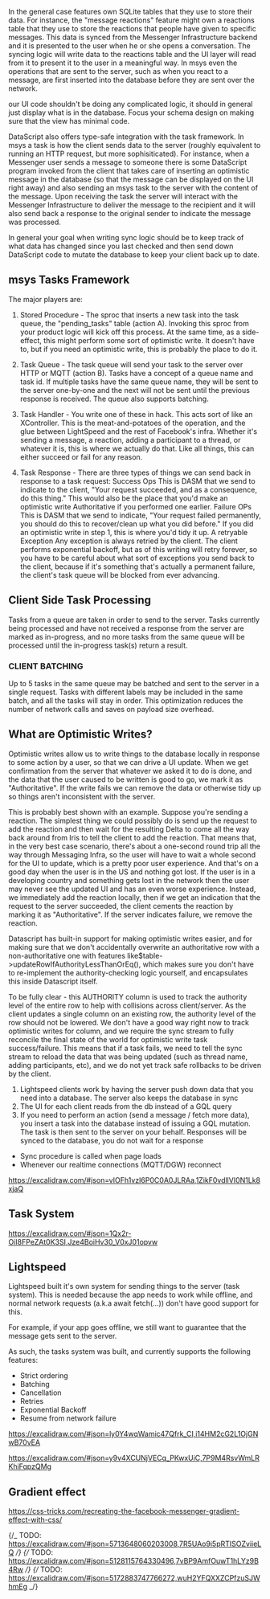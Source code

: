 In the general case features own SQLite tables that they use to store their data. For instance, the "message reactions" feature might own a reactions table that they use to store the reactions that people have given to specific messages. This data is synced from the Messenger Infrastructure backend and it is presented to the user when he or she opens a conversation. The syncing logic will write data to the reactions table and the UI layer will read from it to present it to the user in a meaningful way. In msys even the operations that are sent to the server, such as when you react to a message, are first inserted into the database before they are sent over the network.

our UI code shouldn't be doing any complicated logic, it should in general just display what is in the database. Focus your schema design on making sure that the view has minimal code.

DataScript also offers type-safe integration with the task framework. In msys a task is how the client sends data to the server (roughly equivalent to running an HTTP request, but more sophisiticated). For instance, when a Messenger user sends a message to someone there is some DataScript program invoked from the client that takes care of inserting an optimistic message in the database (so that the message can be displayed on the UI right away) and also sending an msys task to the server with the content of the message. Upon receiving the task the server will interact with the Messenger Infrastructure to deliver the message to the recipient and it will also send back a response to the original sender to indicate the message was processed.

In general your goal when writing sync logic should be to keep track of what data has changed since you last checked and then send down DataScript code to mutate the database to keep your client back up to date.

## msys Tasks Framework

The major players are:

1. Stored Procedure - The sproc that inserts a new task into the task queue, the "pending_tasks" table (action A). Invoking this sproc from your product logic will kick off this process. At the same time, as a side-effect, this might perform some sort of optimistic write. It doesn't have to, but if you need an optimistic write, this is probably the place to do it.

2. Task Queue - The task queue will send your task to the server over HTTP or MQTT (action B). Tasks have a concept of a queue name and task id. If multiple tasks have the same queue name, they will be sent to the server one-by-one and the next will not be sent until the previous response is received. The queue also supports batching.

3. Task Handler - You write one of these in hack. This acts sort of like an XController. This is the meat-and-potatoes of the operation, and the glue between LightSpeed and the rest of Facebook's infra. Whether it's sending a message, a reaction, adding a participant to a thread, or whatever it is, this is where we actually do that. Like all things, this can either succeed or fail for any reason.

4. Task Response - There are three types of things we can send back in response to a task request: Success Ops This is DASM that we send to indicate to the client, "Your request succeeded, and as a consequence, do this thing." This would also be the place that you'd make an optimistic write Authoritative if you performed one earlier. Failure OPs This is DASM that we send to indicate, "Your request failed permanently, you should do this to recover/clean up what you did before." If you did an optimistic write in step 1, this is where you'd tidy it up. A retryable Exception Any exception is always retried by the client. The client performs exponential backoff, but as of this writing will retry forever, so you have to be careful about what sort of exceptions you send back to the client, because if it's something that's actually a permanent failure, the client's task queue will be blocked from ever advancing.

## Client Side Task Processing

Tasks from a queue are taken in order to send to the server. Tasks currently being processed and have not received a response from the server are marked as in-progress, and no more tasks from the same queue will be processed until the in-progress task(s) return a result.

### CLIENT BATCHING

Up to 5 tasks in the same queue may be batched and sent to the server in a single request. Tasks with different labels may be included in the same batch, and all the tasks will stay in order. This optimization reduces the number of network calls and saves on payload size overhead.

## What are Optimistic Writes?

Optimistic writes allow us to write things to the database locally in response to some action by a user, so that we can drive a UI update. When we get confirmation from the server that whatever we asked it to do is done, and the data that the user caused to be written is good to go, we mark it as "Authoritative". If the write fails we can remove the data or otherwise tidy up so things aren't inconsistent with the server.

This is probably best shown with an example. Suppose you're sending a reaction. The simplest thing we could possibly do is send up the request to add the reaction and then wait for the resulting Delta to come all the way back around from Iris to tell the client to add the reaction. That means that, in the very best case scenario, there's about a one-second round trip all the way through Messaging Infra, so the user will have to wait a whole second for the UI to update, which is a pretty poor user experience. And that's on a good day when the user is in the US and nothing got lost. If the user is in a developing country and something gets lost in the network then the user may never see the updated UI and has an even worse experience. Instead, we immediately add the reaction locally, then if we get an indication that the request to the server succeeded, the client cements the reaction by marking it as "Authoritative". If the server indicates failure, we remove the reaction.

Datascript has built-in support for making optimistic writes easier, and for making sure that we don't accidentally overwrite an authoritative row with a non-authoritative one with features like$table->updateRowIfAuthorityLessThanOrEq(), which makes sure you don't have to re-implement the authority-checking logic yourself, and encapsulates this inside Datascript itself.

To be fully clear - this AUTHORITY column is used to track the authority level of the entire row to help with collisions across client/server. As the client updates a single column on an existing row, the authority level of the row should not be lowered. We don't have a good way right now to track optimistic writes for column, and we require the sync stream to fully reconcile the final state of the world for optimistic write task success/failure. This means that if a task fails, we need to tell the sync stream to reload the data that was being updated (such as thread name, adding participants, etc), and we do not yet track safe rollbacks to be driven by the client.

1. Lightspeed clients work by having the server push down data that you need into a database. The server also keeps the database in sync
2. The UI for each client reads from the db instead of a GQL query
3. If you need to perform an action (send a message / fetch more data), you insert a task into the database instead of issuing a GQL mutation. The task is then sent to the server on your behalf. Responses will be synced to the database, you do not wait for a response

- Sync procedure is called when page loads
- Whenever our realtime connections (MQTT/DGW) reconnect

https://excalidraw.com/#json=vIOFh1vzI6P0C0A0JLRAa,1ZikF0vdllVI0N1Lk8xjaQ

## Task System

https://excalidraw.com/#json=1Qx2r-OiI8FPeZAt0K3SI,Jze4BoiHv30_V0xJ01opvw

## Lightspeed

Lightspeed built it's own system for sending things to the server (task system). This is needed because the app needs to work while offline, and normal network requests (a.k.a await fetch(...)) don't have good support for this.

For example, if your app goes offline, we still want to guarantee that the message gets sent to the server.

As such, the tasks system was built, and currently supports the following features:

- Strict ordering
- Batching
- Cancellation
- Retries
- Exponential Backoff
- Resume from network failure

https://excalidraw.com/#json=ly0Y4wqWamic47Qfrk_CI,i14HM2cG2L1OjGNwB70vEA

https://excalidraw.com/#json=y9v4XCUNjVECq_PKwxUiC,7P9M4RsvWmLRKhiFqpzQMg

## Gradient effect

https://css-tricks.com/recreating-the-facebook-messenger-gradient-effect-with-css/

{/_ TODO: https://excalidraw.com/#json=5713648060203008,7R5UAo9i5pRTISOZviieLQ _/} {/_ TODO: https://excalidraw.com/#json=5128115764330496,7vBP9AmfOuwT1hLYz9B4Rw _/} {/_ TODO: https://excalidraw.com/#json=5172883747766272,wuH2YFQXXZCPfzuSJWhmEg _/}
